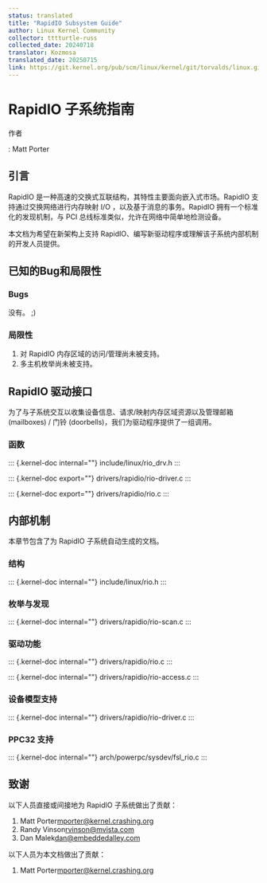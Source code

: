 ```yaml
---
status: translated
title: "RapidIO Subsystem Guide"
author: Linux Kernel Community
collector: tttturtle-russ
collected_date: 20240718
translator: Kozmosa
translated_date: 20250715
link: https://git.kernel.org/pub/scm/linux/kernel/git/torvalds/linux.git/tree/Documentation/admin-guide/rapidio.rst
---
```


# RapidIO 子系统指南

作者

:   Matt Porter

## 引言

RapidIO 是一种高速的交换式互联结构，其特性主要面向嵌入式市场。RapidIO 支持通过交换网络进行内存映射 I/O ，以及基于消息的事务。RapidIO 拥有一个标准化的发现机制，与 PCI 总线标准类似，允许在网络中简单地检测设备。 

本文档为希望在新架构上支持 RapidIO、编写新驱动程序或理解该子系统内部机制的开发人员提供。

## 已知的Bug和局限性

### Bugs

没有。 ;)

### 局限性

1. 对 RapidIO 内存区域的访问/管理尚未被支持。
2. 多主机枚举尚未被支持。

## RapidIO 驱动接口

为了与子系统交互以收集设备信息、请求/映射内存区域资源以及管理邮箱 (mailboxes) / 门铃 (doorbells)，我们为驱动程序提供了一组调用。

### 函数

::: {.kernel-doc internal=""}
include/linux/rio_drv.h
:::

::: {.kernel-doc export=""}
drivers/rapidio/rio-driver.c
:::

::: {.kernel-doc export=""}
drivers/rapidio/rio.c
:::

## 内部机制

本章节包含了为 RapidIO 子系统自动生成的文档。

### 结构

::: {.kernel-doc internal=""}
include/linux/rio.h
:::

### 枚举与发现

::: {.kernel-doc internal=""}
drivers/rapidio/rio-scan.c
:::

### 驱动功能

::: {.kernel-doc internal=""}
drivers/rapidio/rio.c
:::

::: {.kernel-doc internal=""}
drivers/rapidio/rio-access.c
:::

### 设备模型支持

::: {.kernel-doc internal=""}
drivers/rapidio/rio-driver.c
:::

### PPC32 支持

::: {.kernel-doc internal=""}
arch/powerpc/sysdev/fsl_rio.c
:::

## 致谢

以下人员直接或间接地为 RapidIO 子系统做出了贡献：

1.  Matt Porter<mporter@kernel.crashing.org>
2.  Randy Vinson<rvinson@mvista.com>
3.  Dan Malek<dan@embeddedalley.com>

以下人员为本文档做出了贡献：

1.  Matt Porter<mporter@kernel.crashing.org>
